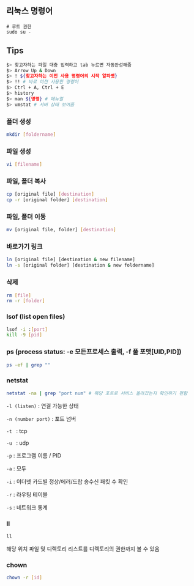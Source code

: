 ## 리눅스 명령어

```shell
# 루트 권한
sudo su -
```

## Tips

```bash
$> 찾고자하는 파일 대충 입력하고 tab 누르면 자동완성해줌
$> Arrow Up & Down
$> ! ${찾고자하는 이전 사용 명령어의 시작 알파벳}
$> !! # 바로 이전 사용한 명령어
$> Ctrl + A, Ctrl + E
$> history
$> man ${명령} # 메뉴얼
$> vmstat # 서버 상태 보여줌
```

### 폴더 생성

```bash
mkdir [foldername]
```

### 파일 생성

```bash
vi [filename]
```

### 파일, 폴더 복사

```bash
cp [original file] [destination]
cp -r [original folder] [destination]
```

### 파일, 폴더 이동

```bash
mv [original file, folder] [destination]
```

### 바로가기 링크

```bash
ln [original file] [destination & new filename]
ln -s [original folder] [destination & new foldername]
```

### 삭제

```bash
rm [file]
rm -r [folder]
```

### lsof (list open files)

```bash
lsof -i :[port]
kill -9 [pid]
```

### ps (process status: -e 모든프로세스 출력, -f 풀 포맷[UID,PID])

```bash
ps -ef | grep ""
```

### netstat

```bash
netstat -na | grep "port num" # 해당 포트로 서비스 올라갔는지 확인하기 편함
```

`-l (listen)` : 연결 가능한 상태<br/>

`-n (number port)` : 포트 넘버<br/>

`-t ` : tcp<br/>

`-u ` : udp<br/>

`-p` : 프로그램 이름 / PID<br/>

`-a` : 모두<br/>

`-i` : 이더넷 카드별 정상/에러/드랍 송수신 패킷 수 확인<br/>

`-r` : 라우팅 테이블<br/>

`-s` : 네트워크 통계<br/>

### ll

```bash
ll
```

해당 위치 파일 및 디렉토리 리스트를 디렉토리의 권한까지 볼 수 있음

### chown

```bash
chown -r [id]
```

